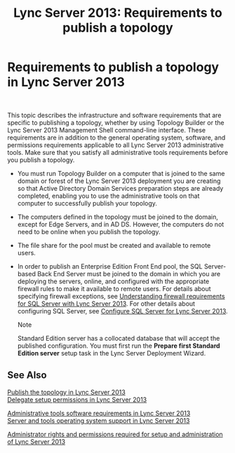 ﻿---
title: 'Lync Server 2013: Requirements to publish a topology'
TOCTitle: Requirements to publish a topology
ms:assetid: 841cdf5d-d884-414d-ab50-3bb681b622ed
ms:mtpsurl: https://technet.microsoft.com/en-us/library/Gg195733(v=OCS.15)
ms:contentKeyID: 48184688
ms.date: 07/23/2014
mtps_version: v=OCS.15
---

# Requirements to publish a topology in Lync Server 2013

 


This topic describes the infrastructure and software requirements that are specific to publishing a topology, whether by using Topology Builder or the Lync Server 2013 Management Shell command-line interface. These requirements are in addition to the general operating system, software, and permissions requirements applicable to all Lync Server 2013 administrative tools. Make sure that you satisfy all administrative tools requirements before you publish a topology.

  - You must run Topology Builder on a computer that is joined to the same domain or forest of the Lync Server 2013 deployment you are creating so that Active Directory Domain Services preparation steps are already completed, enabling you to use the administrative tools on that computer to successfully publish your topology.

  - The computers defined in the topology must be joined to the domain, except for Edge Servers, and in AD DS. However, the computers do not need to be online when you publish the topology.

  - The file share for the pool must be created and available to remote users.

  - In order to publish an Enterprise Edition Front End pool, the SQL Server-based Back End Server must be joined to the domain in which you are deploying the servers, online, and configured with the appropriate firewall rules to make it available to remote users. For details about specifying firewall exceptions, see [Understanding firewall requirements for SQL Server with Lync Server 2013](lync-server-2013-understanding-firewall-requirements-for-sql-server.md). For other details about configuring SQL Server, see [Configure SQL Server for Lync Server 2013](lync-server-2013-configure-sql-server-for-lync-server.md).
    

    > [!NOTE]
    > Standard Edition server has a collocated database that will accept the published configuration. You must first run the <STRONG>Prepare first Standard Edition server</STRONG> setup task in the Lync Server Deployment Wizard.



## See Also


[Publish the topology in Lync Server 2013](lync-server-2013-publish-the-topology.md)  
[Delegate setup permissions in Lync Server 2013](lync-server-2013-delegate-setup-permissions.md)  


[Administrative tools software requirements in Lync Server 2013](lync-server-2013-administrative-tools-software-requirements.md)  
[Server and tools operating system support in Lync Server 2013](lync-server-2013-server-and-tools-operating-system-support.md)  


[Administrator rights and permissions required for setup and administration of Lync Server 2013](lync-server-2013-administrator-rights-and-permissions-required-for-setup-and-administration.md)

